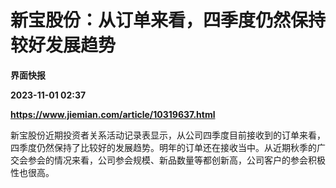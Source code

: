 # 新宝股份：从订单来看，四季度仍然保持较好发展趋势
**界面快报**

**2023-11-01 02:37**

**https://www.jiemian.com/article/10319637.html**

新宝股份近期投资者关系活动记录表显示，从公司四季度目前接收到的订单来看，四季度仍然保持了比较好的发展趋势。明年的订单还在接收当中。从近期秋季的广交会参会的情况来看，公司参会规模、新品数量等都创新高，公司客户的参会积极性也很高。